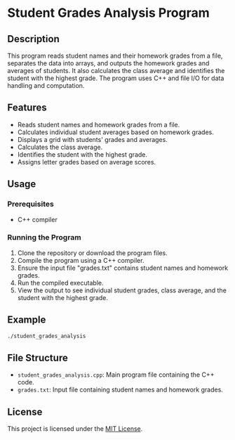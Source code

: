 # Student Grades Analysis Program

## Description

This program reads student names and their homework grades from a file, separates the data into arrays, and outputs the homework grades and averages of students. It also calculates the class average and identifies the student with the highest grade. The program uses C++ and file I/O for data handling and computation.

## Features

- Reads student names and homework grades from a file.
- Calculates individual student averages based on homework grades.
- Displays a grid with students' grades and averages.
- Calculates the class average.
- Identifies the student with the highest grade.
- Assigns letter grades based on average scores.

## Usage

### Prerequisites

- C++ compiler

### Running the Program

1. Clone the repository or download the program files.
2. Compile the program using a C++ compiler.
3. Ensure the input file "grades.txt" contains student names and homework grades.
4. Run the compiled executable.
5. View the output to see individual student grades, class average, and the student with the highest grade.

## Example

```bash
./student_grades_analysis
```

## File Structure

- `student_grades_analysis.cpp`: Main program file containing the C++ code.
- `grades.txt`: Input file containing student names and homework grades.

## License

This project is licensed under the [MIT License](LICENSE).
